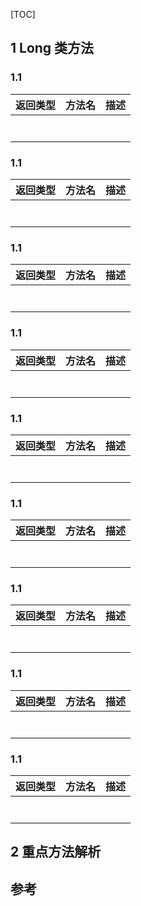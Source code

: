 [TOC]

## 1 Long 类方法

### 1.1 

| 返回类型 | 方法名 | 描述 |
| -------- | ------ | ---- |
|          |        |      |
|          |        |      |
|          |        |      |
|          |        |      |
|          |        |      |
|          |        |      |
|          |        |      |
### 1.1 

| 返回类型 | 方法名 | 描述 |
| -------- | ------ | ---- |
|          |        |      |
|          |        |      |
|          |        |      |
|          |        |      |
|          |        |      |
|          |        |      |
|          |        |      |
### 1.1 

| 返回类型 | 方法名 | 描述 |
| -------- | ------ | ---- |
|          |        |      |
|          |        |      |
|          |        |      |
|          |        |      |
|          |        |      |
|          |        |      |
|          |        |      |
### 1.1 

| 返回类型 | 方法名 | 描述 |
| -------- | ------ | ---- |
|          |        |      |
|          |        |      |
|          |        |      |
|          |        |      |
|          |        |      |
|          |        |      |
|          |        |      |
### 1.1 

| 返回类型 | 方法名 | 描述 |
| -------- | ------ | ---- |
|          |        |      |
|          |        |      |
|          |        |      |
|          |        |      |
|          |        |      |
|          |        |      |
|          |        |      |
### 1.1 

| 返回类型 | 方法名 | 描述 |
| -------- | ------ | ---- |
|          |        |      |
|          |        |      |
|          |        |      |
|          |        |      |
|          |        |      |
|          |        |      |
|          |        |      |
### 1.1 

| 返回类型 | 方法名 | 描述 |
| -------- | ------ | ---- |
|          |        |      |
|          |        |      |
|          |        |      |
|          |        |      |
|          |        |      |
|          |        |      |
|          |        |      |
### 1.1 

| 返回类型 | 方法名 | 描述 |
| -------- | ------ | ---- |
|          |        |      |
|          |        |      |
|          |        |      |
|          |        |      |
|          |        |      |
|          |        |      |
|          |        |      |
### 1.1 

| 返回类型 | 方法名 | 描述 |
| -------- | ------ | ---- |
|          |        |      |
|          |        |      |
|          |        |      |
|          |        |      |
|          |        |      |
|          |        |      |
|          |        |      |


## 2 重点方法解析

## 参考